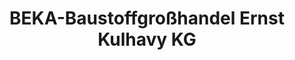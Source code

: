 ---
title: "BEKA-Baustoffgroßhandel Ernst Kulhavy KG"
url: /klingenberg/beka-baustoffgrosshandel-ernst-kulhavy-kg/
shop: Baumarkt
---